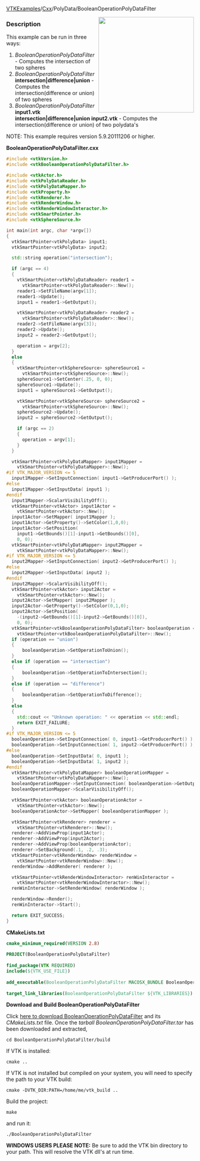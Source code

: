 [VTKExamples](/home/)/[Cxx](/Cxx)/PolyData/BooleanOperationPolyDataFilter

<img align="right" src="https://github.com/lorensen/VTKExamples/blob/gh-pages/Testing/Baseline/PolyData/TestBooleanOperationPolyDataFilter.png?raw=true" width="256" />

### Description
This example can be run in three ways:
1.  *BooleanOperationPolyDataFilter* - Computes the intersection of two spheres
2.  *BooleanOperationPolyDataFilter* **intersection|difference|union** - Computes the intersection(difference or union) of two spheres
3.  *BooleanOperationPolyDataFilter* **input1.vtk intersection|difference|union input2.vtk** - Computes the intersection(difference or union) of two polydata's

NOTE: This example requires version 5.9.20111206 or higher.

**BooleanOperationPolyDataFilter.cxx**
```c++
#include <vtkVersion.h>
#include <vtkBooleanOperationPolyDataFilter.h>

#include <vtkActor.h>
#include <vtkPolyDataReader.h>
#include <vtkPolyDataMapper.h>
#include <vtkProperty.h>
#include <vtkRenderer.h>
#include <vtkRenderWindow.h>
#include <vtkRenderWindowInteractor.h>
#include <vtkSmartPointer.h>
#include <vtkSphereSource.h>

int main(int argc, char *argv[])
{
  vtkSmartPointer<vtkPolyData> input1;
  vtkSmartPointer<vtkPolyData> input2;

  std::string operation("intersection");

  if (argc == 4)
  {
    vtkSmartPointer<vtkPolyDataReader> reader1 =
      vtkSmartPointer<vtkPolyDataReader>::New();
    reader1->SetFileName(argv[1]);
    reader1->Update();
    input1 = reader1->GetOutput();

    vtkSmartPointer<vtkPolyDataReader> reader2 =
      vtkSmartPointer<vtkPolyDataReader>::New();
    reader2->SetFileName(argv[3]);
    reader2->Update();
    input2 = reader2->GetOutput();

    operation = argv[2];
  }
  else
  {
    vtkSmartPointer<vtkSphereSource> sphereSource1 =
      vtkSmartPointer<vtkSphereSource>::New();
    sphereSource1->SetCenter(.25, 0, 0);
    sphereSource1->Update();
    input1 = sphereSource1->GetOutput();

    vtkSmartPointer<vtkSphereSource> sphereSource2 =
      vtkSmartPointer<vtkSphereSource>::New();
    sphereSource2->Update();
    input2 = sphereSource2->GetOutput();

    if (argc == 2)
    {
      operation = argv[1];
    }
  }

  vtkSmartPointer<vtkPolyDataMapper> input1Mapper =
    vtkSmartPointer<vtkPolyDataMapper>::New();
#if VTK_MAJOR_VERSION <= 5
  input1Mapper->SetInputConnection( input1->GetProducerPort() );
#else
  input1Mapper->SetInputData( input1 );
#endif
  input1Mapper->ScalarVisibilityOff();
  vtkSmartPointer<vtkActor> input1Actor =
    vtkSmartPointer<vtkActor>::New();
  input1Actor->SetMapper( input1Mapper );
  input1Actor->GetProperty()->SetColor(1,0,0);
  input1Actor->SetPosition(
    input1->GetBounds()[1]-input1->GetBounds()[0],
    0, 0);
  vtkSmartPointer<vtkPolyDataMapper> input2Mapper =
    vtkSmartPointer<vtkPolyDataMapper>::New();
#if VTK_MAJOR_VERSION <= 5
  input2Mapper->SetInputConnection( input2->GetProducerPort() );
#else
  input2Mapper->SetInputData( input2 );
#endif
  input2Mapper->ScalarVisibilityOff();
  vtkSmartPointer<vtkActor> input2Actor =
    vtkSmartPointer<vtkActor>::New();
  input2Actor->SetMapper( input2Mapper );
  input2Actor->GetProperty()->SetColor(0,1,0);
  input2Actor->SetPosition(
    -(input2->GetBounds()[1]-input2->GetBounds()[0]),
    0, 0);
  vtkSmartPointer<vtkBooleanOperationPolyDataFilter> booleanOperation =
    vtkSmartPointer<vtkBooleanOperationPolyDataFilter>::New();
  if (operation == "union")
  {
      booleanOperation->SetOperationToUnion();
  }
  else if (operation == "intersection")
  {
      booleanOperation->SetOperationToIntersection();
  }
  else if (operation == "difference")
  {
      booleanOperation->SetOperationToDifference();
  }
  else
  {
    std::cout << "Unknown operation: " << operation << std::endl;
    return EXIT_FAILURE;
  }
#if VTK_MAJOR_VERSION <= 5
  booleanOperation->SetInputConnection( 0, input1->GetProducerPort() );
  booleanOperation->SetInputConnection( 1, input2->GetProducerPort() );
#else
  booleanOperation->SetInputData( 0, input1 );
  booleanOperation->SetInputData( 1, input2 );
#endif
  vtkSmartPointer<vtkPolyDataMapper> booleanOperationMapper =
    vtkSmartPointer<vtkPolyDataMapper>::New();
  booleanOperationMapper->SetInputConnection( booleanOperation->GetOutputPort() );
  booleanOperationMapper->ScalarVisibilityOff();

  vtkSmartPointer<vtkActor> booleanOperationActor =
    vtkSmartPointer<vtkActor>::New();
  booleanOperationActor->SetMapper( booleanOperationMapper );

  vtkSmartPointer<vtkRenderer> renderer =
    vtkSmartPointer<vtkRenderer>::New();
  renderer->AddViewProp(input1Actor);
  renderer->AddViewProp(input2Actor);
  renderer->AddViewProp(booleanOperationActor);
  renderer->SetBackground(.1, .2, .3);
  vtkSmartPointer<vtkRenderWindow> renderWindow =
    vtkSmartPointer<vtkRenderWindow>::New();
  renderWindow->AddRenderer( renderer );

  vtkSmartPointer<vtkRenderWindowInteractor> renWinInteractor =
    vtkSmartPointer<vtkRenderWindowInteractor>::New();
  renWinInteractor->SetRenderWindow( renderWindow );

  renderWindow->Render();
  renWinInteractor->Start();

  return EXIT_SUCCESS;
}
```
**CMakeLists.txt**
```cmake
cmake_minimum_required(VERSION 2.8)
 
PROJECT(BooleanOperationPolyDataFilter)
 
find_package(VTK REQUIRED)
include(${VTK_USE_FILE})
 
add_executable(BooleanOperationPolyDataFilter MACOSX_BUNDLE BooleanOperationPolyDataFilter.cxx)
 
target_link_libraries(BooleanOperationPolyDataFilter ${VTK_LIBRARIES})
```

**Download and Build BooleanOperationPolyDataFilter**

Click [here to download BooleanOperationPolyDataFilter](https://github.com/lorensen/VTKWikiExamplesTarballs/raw/master/BooleanOperationPolyDataFilter.tar) and its *CMakeLists.txt* file.
Once the *tarball BooleanOperationPolyDataFilter.tar* has been downloaded and extracted,
```
cd BooleanOperationPolyDataFilter/build 
```
If VTK is installed:
```
cmake ..
```
If VTK is not installed but compiled on your system, you will need to specify the path to your VTK build:
```
cmake -DVTK_DIR:PATH=/home/me/vtk_build ..
```
Build the project:
```
make
```
and run it:
```
./BooleanOperationPolyDataFilter
```
**WINDOWS USERS PLEASE NOTE:** Be sure to add the VTK bin directory to your path. This will resolve the VTK dll's at run time.

